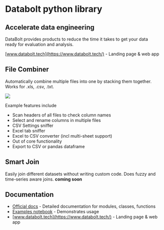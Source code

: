 # Databolt python library

## Accelerate data engineering

DataBolt provides products to reduce the time it takes to get your data ready for evaluation and analysis.

[www.databolt.tech](https://www.databolt.tech/) - Landing page & web app

## File Combiner

Automatically combine multiple files into one by stacking them together. Works for .xls, .csv, .txt.

![](https://www.databolt.tech/images/combiner-landing-small.png)

Example features include

* Scan headers of all files to check column names
* Select and rename columns in multiple files
* CSV Settings sniffer
* Excel tab sniffer
* Excel to CSV converter (incl multi-sheet support)
* Out of core functionality
* Export to CSV or pandas dataframe

## Smart Join

Easily join different datasets without writing custom code. Does fuzzy and time-series aware joins.
__coming soon__

## Documentation

*  [Official docs](https://readthedocs.org/) - Detailed documentation for modules, classes, functions
*  [Examples notebook](https://github.com/d6t/d6t-lib/blob/master/examples.ipynb) - Demonstrates usage
*  [www.databolt.tech](https://www.databolt.tech/) - Landing page & web app
